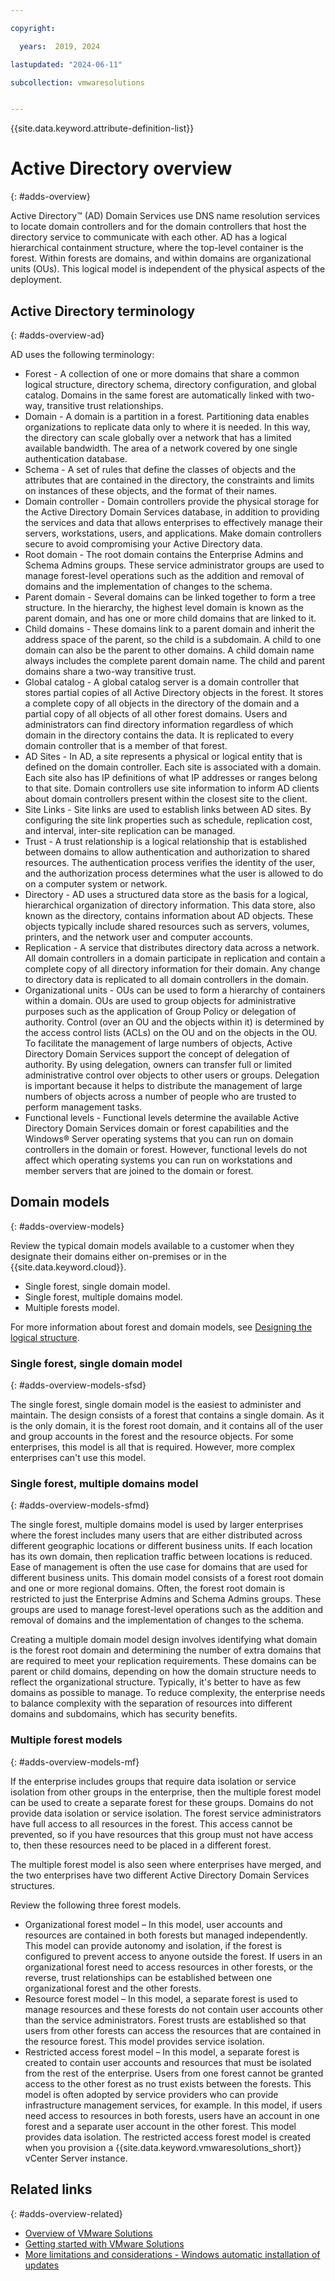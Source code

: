 ```yaml
---

copyright:

  years:  2019, 2024

lastupdated: "2024-06-11"

subcollection: vmwaresolutions


---
```


{{site.data.keyword.attribute-definition-list}}

# Active Directory overview
{: #adds-overview}

Active Directory™ (AD) Domain Services use DNS name resolution services to locate domain controllers and for the domain controllers that host the directory service to communicate with each other. AD has a logical hierarchical containment structure, where the top-level container is the forest. Within forests are domains, and within domains are organizational units (OUs). This logical model is independent of the physical aspects of the deployment.

## Active Directory terminology
{: #adds-overview-ad}

AD uses the following terminology:

* Forest - A collection of one or more domains that share a common logical structure, directory schema, directory configuration, and global catalog. Domains in the same forest are automatically linked with two-way, transitive trust relationships.
* Domain - A domain is a partition in a forest. Partitioning data enables organizations to replicate data only to where it is needed. In this way, the directory can scale globally over a network that has a limited available bandwidth. The area of a network covered by one single authentication database.
* Schema - A set of rules that define the classes of objects and the attributes that are contained in the directory, the constraints and limits on instances of these objects, and the format of their names.
* Domain controller - Domain controllers provide the physical storage for the Active Directory Domain Services database, in addition to providing the services and data that allows enterprises to effectively manage their servers, workstations, users, and applications. Make domain controllers secure to avoid compromising your Active Directory data.
* Root domain - The root domain contains the Enterprise Admins and Schema Admins groups. These service administrator groups are used to manage forest-level operations such as the addition and removal of domains and the implementation of changes to the schema.
* Parent domain - Several domains can be linked together to form a tree structure. In the hierarchy, the highest level domain is known as the parent domain, and has one or more child domains that are linked to it.
* Child domains - These domains link to a parent domain and inherit the address space of the parent, so the child is a subdomain. A child to one domain can also be the parent to other domains. A child domain name always includes the complete parent domain name. The child and parent domains share a two-way transitive trust.
* Global catalog - A global catalog server is a domain controller that stores partial copies of all Active Directory objects in the forest. It stores a complete copy of all objects in the directory of the domain and a partial copy of all objects of all other forest domains. Users and administrators can find directory information regardless of which domain in the directory contains the data. It is replicated to every domain controller that is a member of that forest.
* AD Sites - In AD, a site represents a physical or logical entity that is defined on the domain controller. Each site is associated with a domain. Each site also has IP definitions of what IP addresses or ranges belong to that site. Domain controllers use site information to inform AD clients about domain controllers present within the closest site to the client.
* Site Links - Site links are used to establish links between AD sites. By configuring the site link properties such as schedule, replication cost, and interval, inter-site replication can be managed.
* Trust - A trust relationship is a logical relationship that is established between domains to allow authentication and authorization to shared resources. The authentication process verifies the identity of the user, and the authorization process determines what the user is allowed to do on a computer system or network.
* Directory - AD uses a structured data store as the basis for a logical, hierarchical organization of directory information. This data store, also known as the directory, contains information about AD objects. These objects typically include shared resources such as servers, volumes, printers, and the network user and computer accounts.
* Replication - A service that distributes directory data across a network. All domain controllers in a domain participate in replication and contain a complete copy of all directory information for their domain. Any change to directory data is replicated to all domain controllers in the domain.
* Organizational units - OUs can be used to form a hierarchy of containers within a domain. OUs are used to group objects for administrative purposes such as the application of Group Policy or delegation of authority. Control (over an OU and the objects within it) is determined by the access control lists (ACLs) on the OU and on the objects in the OU. To facilitate the management of large numbers of objects, Active Directory Domain Services support the concept of delegation of authority. By using delegation, owners can transfer full or limited administrative control over objects to other users or groups. Delegation is important because it helps to distribute the management of large numbers of objects across a number of people who are trusted to perform management tasks.
* Functional levels - Functional levels determine the available Active Directory Domain Services domain or forest capabilities and the Windows® Server operating systems that you can run on domain controllers in the domain or forest. However, functional levels do not affect which operating systems you can run on workstations and member servers that are joined to the domain or forest.

## Domain models
{: #adds-overview-models}

Review the typical domain models available to a customer when they designate their domains either on-premises or in the {{site.data.keyword.cloud}}.

* Single forest, single domain model.
* Single forest, multiple domains model.
* Multiple forests model.

For more information about forest and domain models, see [Designing the logical structure](https://learn.microsoft.com/en-us/windows-server/identity/ad-ds/plan/designing-the-logical-structure).

### Single forest, single domain model
{: #adds-overview-models-sfsd}

The single forest, single domain model is the easiest to administer and maintain. The design consists of a forest that contains a single domain. As it is the only domain, it is the forest root domain, and it contains all of the user and group accounts in the forest and the resource objects. For some enterprises, this model is all that is required. However, more complex enterprises can't use this model.

### Single forest, multiple domains model
{: #adds-overview-models-sfmd}

The single forest, multiple domains model is used by larger enterprises where the forest includes many users that are either distributed across different geographic locations or different business units. If each location has its own domain, then replication traffic between locations is reduced. Ease of management is often the use case for domains that are used for different business units. This domain model consists of a forest root domain and one or more regional domains. Often, the forest root domain is restricted to just the Enterprise Admins and Schema Admins groups. These groups are used to manage forest-level operations such as the addition and removal of domains and the implementation of changes to the schema.

Creating a multiple domain model design involves identifying what domain is the forest root domain and determining the number of extra domains that are required to meet your replication requirements. These domains can be parent or child domains, depending on how the domain structure needs to reflect the organizational structure. Typically, it's better to have as few domains as possible to manage. To reduce complexity, the enterprise needs to balance complexity with the separation of resources into different domains and subdomains, which has security benefits.

### Multiple forest models
{: #adds-overview-models-mf}

If the enterprise includes groups that require data isolation or service isolation from other groups in the enterprise, then the multiple forest model can be used to create a separate forest for these groups. Domains do not provide data isolation or service isolation. The forest service administrators have full access to all resources in the forest. This access cannot be prevented, so if you have resources that this group must not have access to, then these resources need to be placed in a different forest.

The multiple forest model is also seen where enterprises have merged, and the two enterprises have two different Active Directory Domain Services structures.

Review the following three forest models.

* Organizational forest model – In this model, user accounts and resources are contained in both forests but managed independently. This model can provide autonomy and isolation, if the forest is configured to prevent access to anyone outside the forest. If users in an organizational forest need to access resources in other forests, or the reverse, trust relationships can be established between one organizational forest and the other forests.
* Resource forest model – In this model, a separate forest is used to manage resources and these forests do not contain user accounts other than the service administrators. Forest trusts are established so that users from other forests can access the resources that are contained in the resource forest. This model provides service isolation.
* Restricted access forest model – In this model, a separate forest is created to contain user accounts and resources that must be isolated from the rest of the enterprise. Users from one forest cannot be granted access to the other forest as no trust exists between the forests. This model is often adopted by service providers who can provide infrastructure management services, for example. In this model, if users need access to resources in both forests, users have an account in one forest and a separate user account in the other forest. This model provides data isolation. The restricted access forest model is created when you provision a {{site.data.keyword.vmwaresolutions_short}} vCenter Server instance.

## Related links
{: #adds-overview-related}

* [Overview of VMware Solutions](/docs/vmwaresolutions?topic=vmwaresolutions-solution_overview)
* [Getting started with VMware Solutions](/docs/vmwaresolutions?topic=vmwaresolutions-getting-started)
* [More limitations and considerations - Windows automatic installation of updates](/docs/vmwaresolutions?topic=vmwaresolutions-trbl_limitations#trbl_limitations-windows-update)
